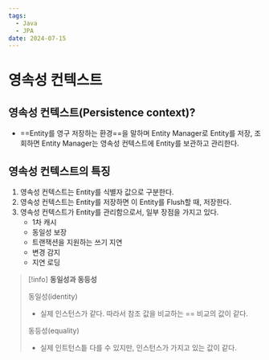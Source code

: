 ```yaml
---
tags:
  - Java
  - JPA
date: 2024-07-15
---
```


# 영속성 컨텍스트

## 영속성 컨텍스트(Persistence context)?

- ==Entity를 영구 저장하는 환경==을 말하며 Entity Manager로 Entity를 저장, 조회하면 Entity Manager는 영속성 컨텍스트에 Entity를 보관하고 관리한다.

## 영속성 컨텍스트의 특징

1. 영속성 컨텍스트는 Entity를 식별자 값으로 구분한다.
2. 영속성 컨텍스트는 Entity를 저장하면 이 Entity를 Flush할 때, 저장한다.
3. 영속성 컨텍스트가 Entity를 관리함으로서, 일부 장점을 가지고 있다.
	- 1차 캐시
	- 동일성 보장
	- 트랜잭션을 지원하는 쓰기 지연
	- 변경 감지
	- 지연 로딩

> [!info]
> **동일성과 동등성**
> 
> 동일성(identity)
> - 실제 인스턴스가 같다. 따라서 참조 값을 비교하는 == 비교의 값이 같다.
> 
> 동등성(equality)
> - 실제 인트턴스틑 다를 수 있지만, 인스턴스가 가지고 있는 값이 같다.










